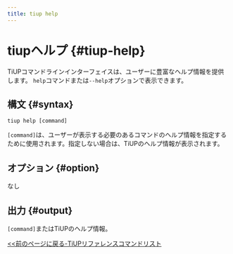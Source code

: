 ```yaml
---
title: tiup help
---
```


# tiupヘルプ {#tiup-help}

TiUPコマンドラインインターフェイスは、ユーザーに豊富なヘルプ情報を提供します。 `help`コマンドまたは`--help`オプションで表示できます。

## 構文 {#syntax}

```shell
tiup help [command]
```

`[command]`は、ユーザーが表示する必要のあるコマンドのヘルプ情報を指定するために使用されます。指定しない場合は、TiUPのヘルプ情報が表示されます。

## オプション {#option}

なし

## 出力 {#output}

`[command]`またはTiUPのヘルプ情報。

[&lt;&lt;前のページに戻る-TiUPリファレンスコマンドリスト](/tiup/tiup-reference.md#command-list)
